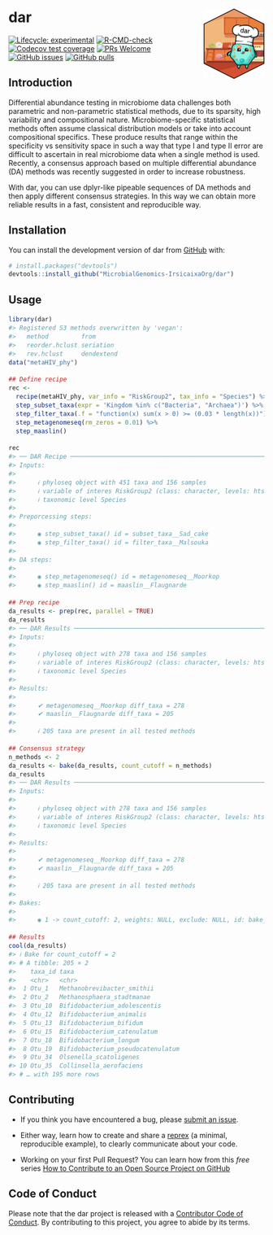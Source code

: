 
<!-- README.md is generated from README.Rmd. Please edit that file -->

# dar <a href="https://microbialgenomics-irsicaixaorg.github.io/dar/"><img src="man/figures/logo.png" align="right" height="138" /></a>

<!-- badges: start -->

[![Lifecycle:
experimental](https://img.shields.io/badge/lifecycle-experimental-orange.svg)](https://lifecycle.r-lib.org/articles/stages.html#experimental)
[![R-CMD-check](https://github.com/MicrobialGenomics-IrsicaixaOrg/dar/workflows/R-CMD-check-bioc/badge.svg)](https://github.com/MicrobialGenomics-IrsicaixaOrg/dar/actions)
[![Codecov test
coverage](https://codecov.io/gh/MicrobialGenomics-IrsicaixaOrg/dar/branch/main/graph/badge.svg)](https://app.codecov.io/gh/MicrobialGenomics-IrsicaixaOrg/dar?branch=main)
[![PRs
Welcome](https://img.shields.io/badge/PRs-welcome-brightgreen.svg?style=flat-square)](https://makeapullrequest.com)
[![GitHub
issues](https://img.shields.io/github/issues/MicrobialGenomics-IrsicaixaOrg/dar)](https://github.com/MicrobialGenomics-IrsicaixaOrg/dar/issues)
[![GitHub
pulls](https://img.shields.io/github/issues-pr/MicrobialGenomics-IrsicaixaOrg/dar)](https://github.com/MicrobialGenomics-IrsicaixaOrg/dar/pulls)
<!-- badges: end -->

## Introduction

Differential abundance testing in microbiome data challenges both
parametric and non-parametric statistical methods, due to its sparsity,
high variability and compositional nature. Microbiome-specific
statistical methods often assume classical distribution models or take
into account compositional specifics. These produce results that range
within the specificity vs sensitivity space in such a way that type I
and type II error are difficult to ascertain in real microbiome data
when a single method is used. Recently, a consensus approach based on
multiple differential abundance (DA) methods was recently suggested in
order to increase robustness.

With dar, you can use dplyr-like pipeable sequences of DA methods and
then apply different consensus strategies. In this way we can obtain
more reliable results in a fast, consistent and reproducible way.

## Installation

You can install the development version of dar from
[GitHub](https://github.com/) with:

``` r
# install.packages("devtools")
devtools::install_github("MicrobialGenomics-IrsicaixaOrg/dar")
```

## Usage

``` r
library(dar)
#> Registered S3 methods overwritten by 'vegan':
#>   method         from      
#>   reorder.hclust seriation 
#>   rev.hclust     dendextend
data("metaHIV_phy")

## Define recipe
rec <-
  recipe(metaHIV_phy, var_info = "RiskGroup2", tax_info = "Species") %>%
  step_subset_taxa(expr = 'Kingdom %in% c("Bacteria", "Archaea")') %>%
  step_filter_taxa(.f = "function(x) sum(x > 0) >= (0.03 * length(x))") %>%
  step_metagenomeseq(rm_zeros = 0.01) %>%
  step_maaslin()

rec
#> ── DAR Recipe ──────────────────────────────────────────────────────────────────
#> Inputs:
#> 
#>      ℹ phyloseq object with 451 taxa and 156 samples 
#>      ℹ variable of interes RiskGroup2 (class: character, levels: hts, msm, pwid) 
#>      ℹ taxonomic level Species 
#> 
#> Preporcessing steps:
#> 
#>      ◉ step_subset_taxa() id = subset_taxa__Sad_cake 
#>      ◉ step_filter_taxa() id = filter_taxa__Malsouka 
#> 
#> DA steps:
#> 
#>      ◉ step_metagenomeseq() id = metagenomeseq__Moorkop 
#>      ◉ step_maaslin() id = maaslin__Flaugnarde

## Prep recipe
da_results <- prep(rec, parallel = TRUE)
da_results
#> ── DAR Results ─────────────────────────────────────────────────────────────────
#> Inputs:
#> 
#>      ℹ phyloseq object with 278 taxa and 156 samples 
#>      ℹ variable of interes RiskGroup2 (class: character, levels: hts, msm, pwid) 
#>      ℹ taxonomic level Species 
#> 
#> Results:
#> 
#>      ✔ metagenomeseq__Moorkop diff_taxa = 278 
#>      ✔ maaslin__Flaugnarde diff_taxa = 205 
#> 
#>      ℹ 205 taxa are present in all tested methods

## Consensus strategy
n_methods <- 2
da_results <- bake(da_results, count_cutoff = n_methods)
da_results
#> ── DAR Results ─────────────────────────────────────────────────────────────────
#> Inputs:
#> 
#>      ℹ phyloseq object with 278 taxa and 156 samples 
#>      ℹ variable of interes RiskGroup2 (class: character, levels: hts, msm, pwid) 
#>      ℹ taxonomic level Species 
#> 
#> Results:
#> 
#>      ✔ metagenomeseq__Moorkop diff_taxa = 278 
#>      ✔ maaslin__Flaugnarde diff_taxa = 205 
#> 
#>      ℹ 205 taxa are present in all tested methods 
#> 
#> Bakes:
#> 
#>      ◉ 1 -> count_cutoff: 2, weights: NULL, exclude: NULL, id: bake__Curry_puff

## Results
cool(da_results)
#> ℹ Bake for count_cutoff = 2
#> # A tibble: 205 × 2
#>    taxa_id taxa                             
#>    <chr>   <chr>                            
#>  1 Otu_1   Methanobrevibacter_smithii       
#>  2 Otu_2   Methanosphaera_stadtmanae        
#>  3 Otu_10  Bifidobacterium_adolescentis     
#>  4 Otu_12  Bifidobacterium_animalis         
#>  5 Otu_13  Bifidobacterium_bifidum          
#>  6 Otu_15  Bifidobacterium_catenulatum      
#>  7 Otu_18  Bifidobacterium_longum           
#>  8 Otu_19  Bifidobacterium_pseudocatenulatum
#>  9 Otu_34  Olsenella_scatoligenes           
#> 10 Otu_35  Collinsella_aerofaciens          
#> # … with 195 more rows
```

## Contributing

-   If you think you have encountered a bug, please [submit an
    issue](https://github.com/MicrobialGenomics-IrsicaixaOrg/dar/issues).

-   Either way, learn how to create and share a
    [reprex](https://reprex.tidyverse.org/articles/articles/learn-reprex.html)
    (a minimal, reproducible example), to clearly communicate about your
    code.

-   Working on your first Pull Request? You can learn how from this
    *free* series [How to Contribute to an Open Source Project on
    GitHub](https://kcd.im/pull-request)

## Code of Conduct

Please note that the dar project is released with a [Contributor Code of
Conduct](https://contributor-covenant.org/version/2/0/CODE_OF_CONDUCT.html).
By contributing to this project, you agree to abide by its terms.
